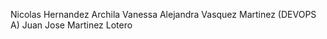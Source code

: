 Nicolas Hernandez Archila 
Vanessa Alejandra Vasquez Martinez (DEVOPS A)
Juan Jose Martinez Lotero 

